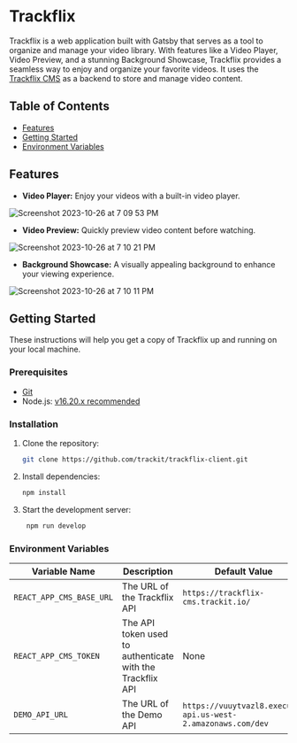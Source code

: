 # Trackflix

Trackflix is a web application built with Gatsby that serves as a tool to organize and manage your video library. With features like a Video Player, Video Preview, and a stunning Background Showcase, Trackflix provides a seamless way to enjoy and organize your favorite videos.
It uses the [Trackflix CMS](https://github.com/trackit/trackflix-cms) as a backend to store and manage video content.

## Table of Contents

- [Features](#features)
- [Getting Started](#getting-started)
- [Environment Variables](#environment-variables)

## Features

- **Video Player:** Enjoy your videos with a built-in video player.

![Screenshot 2023-10-26 at 7 09 53 PM](https://github.com/trackit/trackflix-client/assets/56727008/76ab4437-f57c-44cd-9539-bc9dacc433ca)

- **Video Preview:** Quickly preview video content before watching.

![Screenshot 2023-10-26 at 7 10 21 PM](https://github.com/trackit/trackflix-client/assets/56727008/70ba843e-795c-43b1-9d3e-61c1faa24e55)

- **Background Showcase:** A visually appealing background to enhance your viewing experience.

![Screenshot 2023-10-26 at 7 10 11 PM](https://github.com/trackit/trackflix-client/assets/56727008/f9112f19-5cf0-426a-9059-1b344b7b05fa)

## Getting Started

These instructions will help you get a copy of Trackflix up and running on your local machine.

### Prerequisites

- [Git](https://git-scm.com/)
- Node.js: [v16.20.x recommended](https://nodejs.org/en/)

### Installation

1. Clone the repository:

   ```bash
   git clone https://github.com/trackit/trackflix-client.git
    ```

2. Install dependencies:

   ```bash
   npm install
   ```

3. Start the development server:

   ```bash
    npm run develop
    ```

### Environment Variables

| Variable Name | Description | Default Value |
| ------------- | ----------- | ------------- |
| `REACT_APP_CMS_BASE_URL` | The URL of the Trackflix API | `https://trackflix-cms.trackit.io/` |
| `REACT_APP_CMS_TOKEN` | The API token used to authenticate with the Trackflix API | None |
| `DEMO_API_URL` | The URL of the Demo API | `https://vuuytvazl8.execute-api.us-west-2.amazonaws.com/dev` |